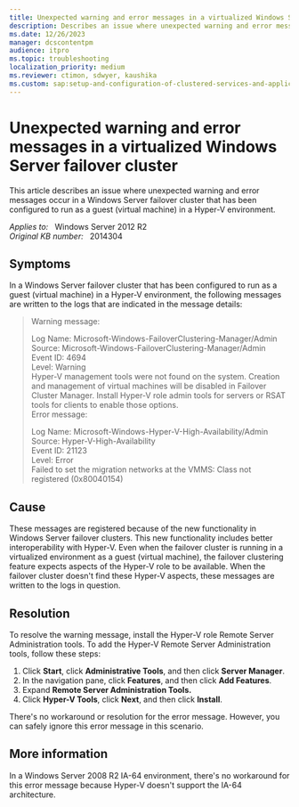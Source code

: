 ```yaml
---
title: Unexpected warning and error messages in a virtualized Windows Server failover cluster
description: Describes an issue where unexpected warning and error messages occur in a Windows Server failover cluster that has been configured to run as a guest (virtual machine) in a Hyper-V environment.
ms.date: 12/26/2023
manager: dcscontentpm
audience: itpro
ms.topic: troubleshooting
localization_priority: medium
ms.reviewer: ctimon, sdwyer, kaushika
ms.custom: sap:setup-and-configuration-of-clustered-services-and-applications, csstroubleshoot
---
```

# Unexpected warning and error messages in a virtualized Windows Server failover cluster

This article describes an issue where unexpected warning and error messages occur in a Windows Server failover cluster that has been configured to run as a guest (virtual machine) in a Hyper-V environment.

_Applies to:_ &nbsp; Windows Server 2012 R2  
_Original KB number:_ &nbsp; 2014304

## Symptoms

In a Windows Server failover cluster that has been configured to run as a guest (virtual machine) in a Hyper-V environment, the following messages are written to the logs that are indicated in the message details:

> Warning message:
>
> Log Name:  Microsoft-Windows-FailoverClustering-Manager/Admin  
Source:  Microsoft-Windows-FailoverClustering-Manager/Admin  
Event ID:  4694  
Level:  Warning  
Hyper-V management tools were not found on the system.  Creation and management of virtual machines will be disabled in Failover Cluster Manager.  Install Hyper-V role admin tools for servers or RSAT tools for clients to enable those options.  
Error message:  
>
> Log Name:  Microsoft-Windows-Hyper-V-High-Availability/Admin  
Source:  Hyper-V-High-Availability  
Event ID:  21123  
Level:  Error  
Failed to set the migration networks at the VMMS: Class not registered (0x80040154)  

## Cause

These messages are registered because of the new functionality in Windows Server failover clusters. This new functionality includes better interoperability with Hyper-V. Even when the failover cluster is running in a virtualized environment as a guest (virtual machine), the failover clustering feature expects aspects of the Hyper-V role to be available. When the failover cluster doesn't find these Hyper-V aspects, these messages are written to the logs in question.

## Resolution

To resolve the warning message, install the Hyper-V role Remote Server Administration tools. To add the Hyper-V Remote Server Administration tools, follow these steps:  

1. Click **Start**, click **Administrative Tools**, and then click **Server Manager**.
2. In the navigation pane, click **Features**, and then click **Add Features**.
3. Expand **Remote Server Administration Tools.**  
4. Click **Hyper-V Tools**, click **Next**, and then click **Install**.

There's no workaround or resolution for the error message. However, you can safely ignore this error message in this scenario.

## More information

In a Windows Server 2008 R2 IA-64 environment, there's no workaround for this error message because Hyper-V doesn't support the IA-64 architecture.
